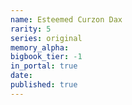 ```yaml
---
name: Esteemed Curzon Dax
rarity: 5
series: original
memory_alpha:
bigbook_tier: -1
in_portal: true
date:
published: true
---
```



